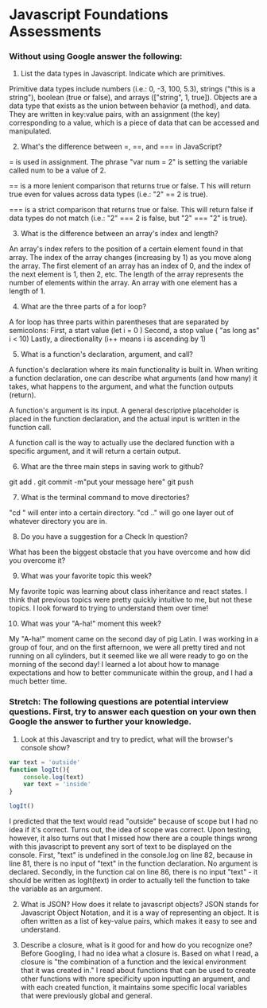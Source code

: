 # Javascript Foundations Assessments

### Without using Google answer the following:

1. List the data types in Javascript. Indicate which are primitives.

Primitive data types include numbers (i.e.: 0, -3, 100, 5.3), strings ("this is a string"), boolean (true or false), and arrays (["string", 1, true]).
Objects are a data type that exists as the union between behavior (a method), and data. 
They are written in key:value pairs, with an assignment (the key) corresponding to a value, which is a piece of data that can be accessed and manipulated.

2. What's the difference between =, ==, and === in JavaScript?

= is used in assignment. The phrase "var num = 2" is setting the variable called num to be a value of 2.

== is a more lenient comparison that returns true or false. T
his will return true even for values across data types (i.e.: "2" == 2 is true).

=== is a strict comparison that returns true or false. 
This will return false if data types do not match (i.e.: "2" === 2 is false, but "2" === "2" is true).

3. What is the difference between an array's index and length?

An array's index refers to the position of a certain element found in that array. 
The index of the array changes (increasing by 1) as you move along the array. 
The first element of an array has an index of 0, and the index of the next element is 1, then 2, etc.
The length of the array represents the number of elements within the array. An array with one element has a length of 1.

4. What are the three parts of a for loop?

<!--for(let i=0; i<10; i++)-->

A for loop has three parts within parentheses that are separated by semicolons:
First, a start value (let i = 0 )
Second, a stop value ( "as long as" i < 10)
Lastly, a directionality (i++ means i is ascending by 1)

5. What is a function's declaration, argument, and call?

A function's declaration where its main functionality is built in. 
When writing a function declaration, one can describe what arguments (and how many) it takes, what happens to the argument,
and what the function outputs (return).

A function's argument is its input. A general descriptive placeholder is placed in the function declaration, and the actual input is written
in the function call.

A function call is the way to actually use the declared function with a specific argument, and it will return a certain output.

6. What are the three main steps in saving work to github?

git add .
git commit -m"put your message here"
git push

7. What is the terminal command to move directories?

"cd <name of directory>" will enter into a certain directory.
"cd .." will go one layer out of whatever directory you are in.

8. Do you have a suggestion for a Check In question?

What has been the biggest obstacle that you have overcome and how did you overcome it?

9. What was your favorite topic this week?

My favorite topic was learning about class inheritance and react states. 
I think that previous topics were pretty quickly intuitive to me, but not these topics. 
I look forward to trying to understand them over time!

10. What was your "A-ha!" moment this week?

My "A-ha!" moment came on the second day of pig Latin. I was working in a group of four, and on the first afternoon, we were all pretty tired
and not running on all cylinders, but it seemed like we all were ready to go on the morning of the second day! I learned a lot about how to
manage expectations and how to better communicate within the group, and I had a much better time.

### Stretch: The following questions are potential interview questions. First, try to answer each question on your own then Google the answer to further your knowledge.

1. Look at this Javascript and try to predict, what will the browser's console show?

``` javascript
var text = 'outside'
function logIt(){
    console.log(text)
    var text = 'inside'
}

logIt()
```

I predicted that the text would read "outside" because of scope but I had no idea if it's correct. Turns out, the idea of scope was correct.
Upon testing, however, it also turns out that I missed how there are a couple things wrong with this javascript to prevent any sort of text to be displayed
on the console. First, "text" is undefined in the console.log on line 82, because in line 81, there is no input of "text" in the function declaration.
No argument is declared.
Secondly, in the function cal on line 86, there is no input "text" - it should be written as logIt(text) in order to actually tell the function to take the variable as an argument.

2. What is JSON? How does it relate to javascript objects?
JSON stands for Javascript Object Notation, and it is a way of representing an object. 
It is often written as a list of key-value pairs, which makes it easy to see and understand.

3. Describe a closure, what is it good for and how do you recognize one?
Before Googling, I had no idea what a closure is.
Based on what I read, a closure is "the combination of a function and the lexical environment that it was created in."
I read about functions that can be used to create other functions with more specificity upon inputting an argument, and with each created function, 
it maintains some specific local variables that were previously global and general.
